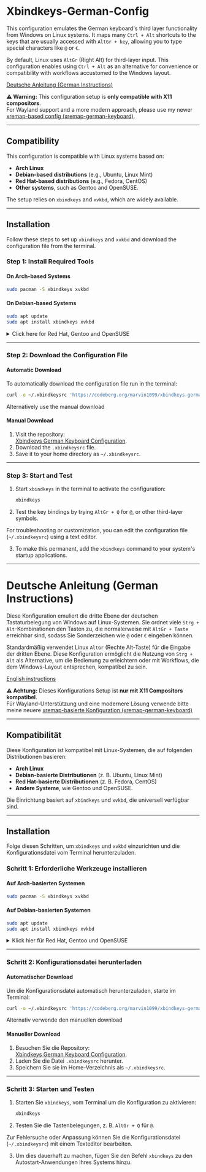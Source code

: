 # Xbindkeys-German-Config  

This configuration emulates the German keyboard's third layer functionality from Windows on Linux systems. It maps many `Ctrl + Alt` shortcuts to the keys that are usually accessed with `AltGr + key`, allowing you to type special characters like `@` or `€`.  

By default, Linux uses `AltGr` (Right Alt) for third-layer input. This configuration enables using `Ctrl + Alt` as an alternative for convenience or compatibility with workflows accustomed to the Windows layout.

[Deutsche Anleitung (German Instructions)](#deutsche-anleitung-german-instructions)

**⚠️ Warning:** This configuration setup is **only compatible with X11 compositors**.  
For Wayland support and a more modern approach, please use my newer [xremap-based config (xremap-german-keyboard)](https://codeberg.org/marvin1099/xremap-german-keyboard).

---

## Compatibility  

This configuration is compatible with Linux systems based on:  
- **Arch Linux**  
- **Debian-based distributions** (e.g., Ubuntu, Linux Mint)  
- **Red Hat-based distributions** (e.g., Fedora, CentOS)  
- **Other systems**, such as Gentoo and OpenSUSE.  

The setup relies on `xbindkeys` and `xvkbd`, which are widely available.  

---

## Installation  

Follow these steps to set up `xbindkeys` and `xvkbd` and download the configuration file from the terminal.  

### **Step 1: Install Required Tools**  

#### **On Arch-based Systems**  
```bash
sudo pacman -S xbindkeys xvkbd
```  

#### **On Debian-based Systems**  
```bash
sudo apt update
sudo apt install xbindkeys xvkbd
```  

<details>  
<summary>Click here for Red Hat, Gentoo and OpenSUSE</summary>  


#### **On Red Hat-based Systems**  
```bash
sudo dnf install epel-release
sudo dnf install xbindkeys xvkbd
```  

#### **On Gentoo**  
```bash
sudo emerge x11-misc/xbindkeys x11-misc/xvkbd
```  

#### **On OpenSUSE**  
```bash
sudo zypper install xbindkeys xvkbd
```  
</details>  


---

### **Step 2: Download the Configuration File**  

#### **Automatic Download**  
To automatically download the configuration file run in the terminal:  
```bash
curl -o ~/.xbindkeysrc 'https://codeberg.org/marvin1099/xbindkeys-german-keyboard/raw/branch/main/.xbindkeysrc'
```  

Alternatively use the manual download

#### **Manual Download**  
1. Visit the repository:  
   [Xbindkeys German Keyboard Configuration](https://codeberg.org/marvin1099/xbindkeys-german-keyboard).  
2. Download the `.xbindkeysrc` file.  
3. Save it to your home directory as `~/.xbindkeysrc`.  

---

### **Step 3: Start and Test**  

1. Start `xbindkeys` in the terminal to activate the configuration:  
   ```bash
   xbindkeys
   ```  
2. Test the key bindings by trying `AltGr + Q` for `@`, or other third-layer symbols.  

For troubleshooting or customization, you can edit the configuration file (`~/.xbindkeysrc`) using a text editor.  

3. To make this permanent, add the `xbindkeys` command to your system's startup applications.

---




# Deutsche Anleitung (German Instructions)

Diese Konfiguration emuliert die dritte Ebene der deutschen Tastaturbelegung von Windows auf Linux-Systemen. Sie ordnet viele `Strg + Alt`-Kombinationen den Tasten zu, die normalerweise mit `AltGr + Taste` erreichbar sind, sodass Sie Sonderzeichen wie `@` oder `€` eingeben können.  

Standardmäßig verwendet Linux `AltGr` (Rechte Alt-Taste) für die Eingabe der dritten Ebene. Diese Konfiguration ermöglicht die Nutzung von `Strg + Alt` als Alternative, um die Bedienung zu erleichtern oder mit Workflows, die dem Windows-Layout entsprechen, kompatibel zu sein.

[English instructions](#xbindkeys-german-config)

**⚠️ Achtung:** Dieses Konfigurations Setup ist **nur mit X11 Compositors kompatibel**.  
Für Wayland-Unterstützung und eine modernere Lösung verwende bitte meine neuere [xremap-basierte Konfiguration (xremap-german-keyboard)](https://codeberg.org/marvin1099/xremap-german-keyboard)

---

## Kompatibilität  

Diese Konfiguration ist kompatibel mit Linux-Systemen, die auf folgenden Distributionen basieren:  
- **Arch Linux**  
- **Debian-basierte Distributionen** (z. B. Ubuntu, Linux Mint)  
- **Red Hat-basierte Distributionen** (z. B. Fedora, CentOS)  
- **Andere Systeme**, wie Gentoo und OpenSUSE.  

Die Einrichtung basiert auf `xbindkeys` und `xvkbd`, die universell verfügbar sind.  

---

## Installation  

Folge diesen Schritten, um `xbindkeys` und `xvkbd` einzurichten und die Konfigurationsdatei vom Terminal herunterzuladen. 

### **Schritt 1: Erforderliche Werkzeuge installieren**  

#### **Auf Arch-basierten Systemen**  
```bash
sudo pacman -S xbindkeys xvkbd
```  

#### **Auf Debian-basierten Systemen**  
```bash
sudo apt update
sudo apt install xbindkeys xvkbd
```  


<details>  
<summary>Klick hier für Red Hat, Gentoo und OpenSUSE</summary>  


#### **Auf Red Hat-basierten Systemen**  
```bash
sudo dnf install epel-release
sudo dnf install xbindkeys xvkbd
```  

#### **Auf Gentoo**  
```bash
sudo emerge x11-misc/xbindkeys x11-misc/xvkbd
```  

#### **Auf OpenSUSE**  
```bash
sudo zypper install xbindkeys xvkbd
```  
</details>  


---

### **Schritt 2: Konfigurationsdatei herunterladen**  

#### **Automatischer Download**  
Um die Konfigurationsdatei automatisch herunterzuladen, starte im Terminal: 
```bash
curl -o ~/.xbindkeysrc 'https://codeberg.org/marvin1099/xbindkeys-german-keyboard/raw/branch/main/.xbindkeysrc'
```  

Alternativ verwende den manuellen download

#### **Manueller Download**  
1. Besuchen Sie die Repository:  
   [Xbindkeys German Keyboard Configuration](https://codeberg.org/marvin1099/xbindkeys-german-keyboard).  
2. Laden Sie die Datei `.xbindkeysrc` herunter.  
3. Speichern Sie sie im Home-Verzeichnis als `~/.xbindkeysrc`.  

---

### **Schritt 3: Starten und Testen**  

1. Starten Sie `xbindkeys`, vom Terminal um die Konfiguration zu aktivieren:  
   ```bash
   xbindkeys
   ```  
2. Testen Sie die Tastenbelegungen, z. B. `AltGr + Q` für `@`.  

Zur Fehlersuche oder Anpassung können Sie die Konfigurationsdatei (`~/.xbindkeysrc`) mit einem Texteditor bearbeiten.  

3. Um dies dauerhaft zu machen, fügen Sie den Befehl `xbindkeys` zu den Autostart-Anwendungen Ihres Systems hinzu.
